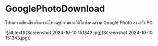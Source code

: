 # GooglePhotoDownload

โปรแกรมเขียนขึ้นเพื่อดาวน์โหลดรูปภาพและวีดีโอทั้งหมดจาก Google Photo ลงมายัง PC

![alt text]([Screenshot 2024-10-10 151343.jpg](Screenshot 2024-10-10 151343.jpg))
